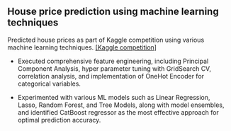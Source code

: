 ## House price prediction using machine learning techniques

Predicted house prices as part of Kaggle competition using various machine learning techniques. [[Kaggle competition]](https://www.kaggle.com/c/house-prices-advanced-regression-techniques)

- Executed comprehensive feature engineering, including Principal Component Analysis, hyper parameter tuning with GridSearch CV, correlation analysis, and implementation of OneHot Encoder for categorical variables.

- Experimented with various ML models such as Linear Regression, Lasso, Random Forest, and Tree Models, along with model ensembles, and identified CatBoost regressor as the most effective approach for optimal prediction accuracy.
